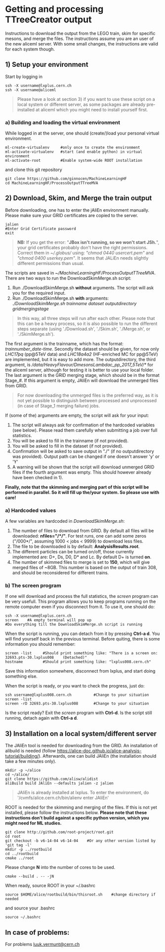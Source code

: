 # Getting and processing TTreeCreator output

Instructions to download the output from the LEGO train, skim for specific mesons, and merge the files. The instructions assume you are an user of the new aliceml server. With some small changes, the instructions are valid for each system though.

## 1) Setup your environment

Start by logging in
```
ssh -X username@lxplus.cern.ch
ssh -X username@aliceml
```
> Please have a look at section 3) if you want to use these script on a local system or different server,  as some packages are already pre-installed at aliceml which you might need to install yourself first.

### a) Building and loading the virtual environment

While logged in at the server, one should (create/)load your personal virtual environment.
```
ml-create-virtualenv     #only once to create the environment
ml-activate-virtualenv   #start (and enable python) in virtual environment
ml-activate-root         #Enable system-wide ROOT installation
```
and clone this git repository
```
git clone https://github.com/ginnocen/MachineLearningHF
cd MachineLearningHF/ProcessOutputTTreeMVA
```

## 2) Download, Skim, and Merge the train output

Before downloading, one has to enter the jAliEn environment manually. Please make sure your GRID certificates are copied to the server.
```
jalien
#Enter Grid Certificate password
exit
```
> **NB:** If you get the error: "**JBox isn't running, so we won't start JSh.**", your grid certificates probably don't have the right permissions. Correct them in *~/.globus/* using: *"chmod 0440 usercert.pem"* and *"chmod 0400 userkey.pem"*. It seems that JALiEn needs slightly different permissions than usual.
 
 
The scripts are saved in *~/MachineLearningHF/ProcessOutputTTreeMVA*. There are two ways to run the DownloadSkimMerge.sh script:
1) Run ./DownloadSkimMerge.sh **without** arguments. The script will ask you for the required input.
2) Run ./DownloadSkimMerge.sh **with** arguments: *./DownloadSkimMerge.sh trainname dataset outputdirectory gridmergingstage*
> In this way, all three steps will run after each other. Please note that this can be a heavy process, so it is also possible to run the different steps separate (using './Download.sh', './Skim.sh', './Merge.sh', or './SkimMerge.sh').
 
 
The first argument is the trainname, which has the format: *trainnumber_date-time*. Secondly the dataset should be given, for now only *LHC17pq* (pp@5TeV data) and *LHC18a4a2* (HF-enriched MC for pp@5TeV) are implemented, but it is easy to add more. The outputdirectory, the third argument, is */data/HeavyFlavour/DmesonsLambdac_pp_2017_5TeV/\** for the aliceml server, although for testing it is better to use your local folder. The last argument is the GRID merging stage, which should be in the format Stage_#. If this argument is empty, JAliEn will download the unmerged files from GRID. 
> For now downloading the unmerged files is the preferred way, as it is not yet possible to distinguish between processed and unprocessed (in case of Stage_1 merging failure) jobs.
 
 
If (some of the) arguments are empty, the script will ask for your input:
1) The script will always ask for confirmation of the hardcoded variables (see below). Please read them carefully when submitting a job over full statistics.
2) You will be asked to fill in the trainname (if not provided).
3) You will be asked to fill in the dataset (if not provided).
4) Confirmation will be asked to save output in "./" (if no outputdirectory was provided). Output path can be changed if one doesn't answer 'y' or 'Y'
5) A warning will be shown that the script will download unmerged GRID files if the fourth argument was empty. This should however already have been checked in 1).
 
 
**Finally, note that the skimming and merging part of this script will be performed in parallel. So it will fill up the/your system. So please use with care!**

### a) Hardcoded values

A few variables are hardcoded in *DownloadSkimMerge.sh*:
1) The number of files to download from GRID. By default all files will be downloaded: **nfiles="/*/"**. For test runs, one can add some zeros ("/000*/", assuming 1000 < jobs < 9999) to download less files.
2) The file to be downloaded is by default: **AnalysisResults.root**.
3) The different particles can be turned on/off, those currently implemented are: D+, Ds, D0, D*  and Lc. By default D+ is turned **on**. 
4) The number of skimmed files to merge is set to **150**, which will give merged files of ~8GB. This number is based on the output of train 308, and should be reconsidered for different trains.

### b) The screen program

If one will download and process the full statistics, the *screen* program can be very usefull. This program allows you to keep programs running on the remote computer even if you disconnect from it. To use it, one should do:
```
ssh -X username@lxplus.cern.ch
screen    #A empty terminal will pop up
#Do everything till the DownloadSkimMerge.sh script is running
```
When the script is running, you can detach from it by pressing **Ctrl-a d**. You will find yourself back in the previous terminal. Before quiting, there is some information you should remember:
```
screen -list     #Should print something like: "There is a screen on: 32693.pts-30.lxplus008    (Detached)"
hostname         #Should print something like: "lxplus008.cern.ch"
```
Save this information somewhere, disconnect from lxplus, and start doing something else.

When the script is ready, or you want to check the progress, just do:
```
ssh username@lxplus008.cern.ch          #Change to your situation
screen -list
screen -rD 32693.pts-30.lxplus008       #Change to your situation
```
Is the script ready? Exit the *screen* program with **Ctrl-d**. Is the script still running, detach again with **Ctrl-a d**.


## 3) Installation on a local system/different server

The JAliEn tool is needed for downloading from the GRID. An installation of alibuild is needed (follow https://alice-doc.github.io/alice-analysis-tutorial/building/). Afterwards, one can build JAliEn (the installation should take a few minutes only).
```
mkdir -p ~/alice
cd ~/alice/
git clone https://github.com/alisw/alidist
aliBuild build JAliEn --defaults jalien -z jalien
```
> JAliEn is already installed at lxplus. To enter the environment, do '/cvmfs/alice.cern.ch/bin/alienv enter JAliEn'


ROOT is needed for the skimming and merging of the files. If this is not yet installed, please follow the instructions below. **Please note that these instructions don't build against a specific python version, which you might need for ML studies.**
```
git clone http://github.com/root-project/root.git
cd root
git checkout -b v6-14-04 v6-14-04    #Or any other version listed by 'git tag -l'
mkdir -p ../rootbuild
cd ../rootbuild
cmake ../root
```
Please change **N** into the number of cores to be used.
```
cmake --build . -- -jN
```
When ready, source ROOT in your ~/.bashrc
```
source $HOME/alice/rootbuild/bin/thisroot.sh    #change directory if needed
```
and source your .bashrc
```
source ~/.bashrc
```

## In case of problems:

For problems luuk.vermunt@cern.ch

